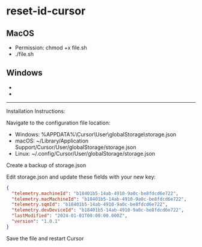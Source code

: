 # reset-id-cursor

## MacOS
- Permission: chmod +x file.sh
- ./file.sh

## Windows
-
-

----

Installation Instructions:

Navigate to the configuration file location:
- Windows: %APPDATA%\Cursor\User\globalStorage\storage.json
- macOS: ~/Library/Application Support/Cursor/User/globalStorage/storage.json
- Linux: ~/.config/Cursor/User/globalStorage/storage.json

Create a backup of storage.json

Edit storage.json and update these fields with your new key:
```json
{
  "telemetry.machineId": "b18401b5-14ab-4910-9a0c-be8fdcd6e722",
  "telemetry.macMachineId": "b18401b5-14ab-4910-9a0c-be8fdcd6e722",
  "telemetry.sqmId": "b18401b5-14ab-4910-9a0c-be8fdcd6e722",
  "telemetry.devDeviceId": "b18401b5-14ab-4910-9a0c-be8fdcd6e722",
  "lastModified": "2024-01-01T00:00:00.000Z",
  "version": "1.0.1"
}
```
Save the file and restart Cursor
